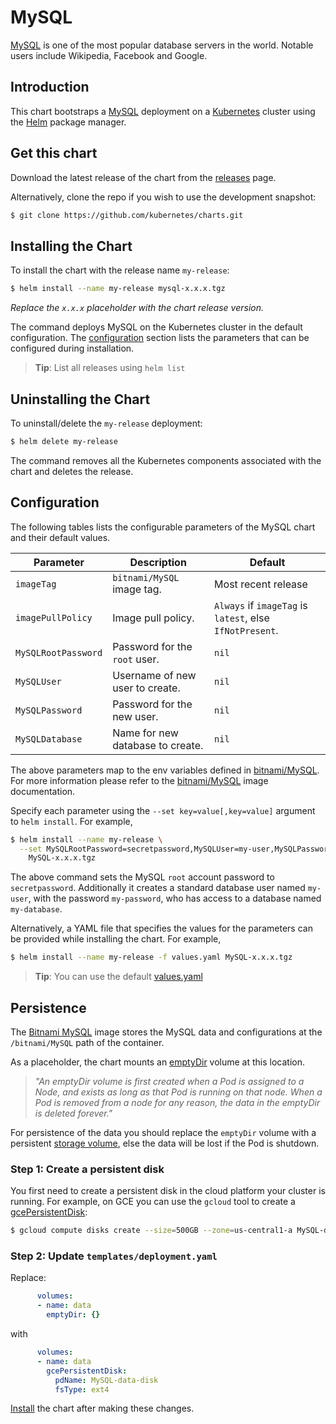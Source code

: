 # MySQL

[MySQL](https://MySQL.org) is one of the most popular database servers in the world. Notable users include Wikipedia, Facebook and Google.

## Introduction

This chart bootstraps a [MySQL](https://MySQL.org) deployment on a [Kubernetes](http://kubernetes.io) cluster using the [Helm](https://helm.sh) package manager.

## Get this chart

Download the latest release of the chart from the [releases](../../../releases) page.

Alternatively, clone the repo if you wish to use the development snapshot:

```bash
$ git clone https://github.com/kubernetes/charts.git
```

## Installing the Chart

To install the chart with the release name `my-release`:

```bash
$ helm install --name my-release mysql-x.x.x.tgz
```

*Replace the `x.x.x` placeholder with the chart release version.*

The command deploys MySQL on the Kubernetes cluster in the default configuration. The [configuration](#configuration) section lists the parameters that can be configured during installation.

> **Tip**: List all releases using `helm list`

## Uninstalling the Chart

To uninstall/delete the `my-release` deployment:

```bash
$ helm delete my-release
```

The command removes all the Kubernetes components associated with the chart and deletes the release.

## Configuration

The following tables lists the configurable parameters of the MySQL chart and their default values.

|       Parameter       |           Description            |                         Default                          |
|-----------------------|----------------------------------|----------------------------------------------------------|
| `imageTag`            | `bitnami/MySQL` image tag.     | Most recent release                                      |
| `imagePullPolicy`     | Image pull policy.               | `Always` if `imageTag` is `latest`, else `IfNotPresent`. |
| `MySQLRootPassword` | Password for the `root` user.    | `nil`                                                    |
| `MySQLUser`         | Username of new user to create.  | `nil`                                                    |
| `MySQLPassword`     | Password for the new user.       | `nil`                                                    |
| `MySQLDatabase`     | Name for new database to create. | `nil`                                                    |

The above parameters map to the env variables defined in [bitnami/MySQL](http://github.com/bitnami/bitnami-docker-MySQL). For more information please refer to the [bitnami/MySQL](http://github.com/bitnami/bitnami-docker-MySQL) image documentation.

Specify each parameter using the `--set key=value[,key=value]` argument to `helm install`. For example,

```bash
$ helm install --name my-release \
  --set MySQLRootPassword=secretpassword,MySQLUser=my-user,MySQLPassword=my-password,MySQLDatabase=my-database \
    MySQL-x.x.x.tgz
```

The above command sets the MySQL `root` account password to `secretpassword`. Additionally it creates a standard database user named `my-user`, with the password `my-password`, who has access to a database named `my-database`.

Alternatively, a YAML file that specifies the values for the parameters can be provided while installing the chart. For example,

```bash
$ helm install --name my-release -f values.yaml MySQL-x.x.x.tgz
```

> **Tip**: You can use the default [values.yaml](values.yaml)

## Persistence

The [Bitnami MySQL](https://github.com/bitnami/bitnami-docker-MySQL) image stores the MySQL data and configurations at the `/bitnami/MySQL` path of the container.

As a placeholder, the chart mounts an [emptyDir](http://kubernetes.io/docs/user-guide/volumes/#emptydir) volume at this location.

> *"An emptyDir volume is first created when a Pod is assigned to a Node, and exists as long as that Pod is running on that node. When a Pod is removed from a node for any reason, the data in the emptyDir is deleted forever."*

For persistence of the data you should replace the `emptyDir` volume with a persistent [storage volume](http://kubernetes.io/docs/user-guide/volumes/), else the data will be lost if the Pod is shutdown.

### Step 1: Create a persistent disk

You first need to create a persistent disk in the cloud platform your cluster is running. For example, on GCE you can use the `gcloud` tool to create a [gcePersistentDisk](http://kubernetes.io/docs/user-guide/volumes/#gcepersistentdisk):

```bash
$ gcloud compute disks create --size=500GB --zone=us-central1-a MySQL-data-disk
```

### Step 2: Update `templates/deployment.yaml`

Replace:

```yaml
      volumes:
      - name: data
        emptyDir: {}
```

with

```yaml
      volumes:
      - name: data
        gcePersistentDisk:
          pdName: MySQL-data-disk
          fsType: ext4
```

[Install](#installing-the-chart) the chart after making these changes.
